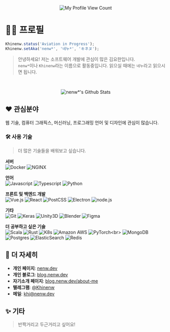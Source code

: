 <p align="center">
  <img alt="My Profile View Count" src="https://komarev.com/ghpvc/?username=HelloWorld017&style=flat-square&color=rgba(0,0,0,.2)&label=Views">
</p>

# 👨‍💻 프로필

```javascript
Khinenw.status('Aviation in Progress');
Khinenw.setAka('nenw*', '네누*', 'キネヌ');
```
> 안녕하세요! 저는 소프트웨어 개발에 관심이 많은 김요한입니다.  
> `nenw*`이나 `Khinenw`라는 이름으로 활동중입니다. 읽으실 때에는 `네누`라고 읽으시면 됩니다.

<br>
<p align="center">
  <img alt="nenw*'s Github Stats" src="https://github-readme-stats.vercel.app/api?username=HelloWorld017&bg_color=202020&text_color=a0a0a0&title_color=ffffff">
</p>

## ❤ 관심분야
웹 기술, 컴퓨터 그래픽스, 머신러닝, 프로그래밍 언어 및 디자인에 관심이 많습니다.

### 🛠 사용 기술
> 더 많은 기술들을 배워보고 싶습니다.

**서버**<br>
![Docker](https://img.shields.io/badge/-Docker-101010?style=for-the-badge&logo=docker&logoColor=2496ED&labelColor=rgba(0%2C0%2C0%2C.6)&color=rgba(0%2C0%2C0%2C.5))
![NGINX](https://img.shields.io/badge/-NGINX-101010?style=for-the-badge&logo=NGINX&logoColor=269539&labelColor=rgba(0%2C0%2C0%2C.6)&color=rgba(0%2C0%2C0%2C.5))

**언어**<br>
![Javascript](https://img.shields.io/badge/-Javascript-101010?style=for-the-badge&logo=javascript&logoColor=c2ad07&labelColor=rgba(0%2C0%2C0%2C.6)&color=rgba(0%2C0%2C0%2C.5))
![Typescript](https://img.shields.io/badge/-Typescript-101010?style=for-the-badge&logo=typescript&logoColor=3178c6&labelColor=rgba(0%2C0%2C0%2C.6)&color=rgba(0%2C0%2C0%2C.5))
![Python](https://img.shields.io/badge/-Python-101010?style=for-the-badge&logo=python&logoColor=3776ab&labelColor=rgba(0%2C0%2C0%2C.6)&color=rgba(0%2C0%2C0%2C.5))

**프론트 및 백엔드 개발**<br>
![Vue.js](https://img.shields.io/badge/-Vue.js-101010?style=for-the-badge&logo=vue.js&logoColor=4FC08D&labelColor=rgba(0%2C0%2C0%2C.6)&color=rgba(0%2C0%2C0%2C.5))
![React](https://img.shields.io/badge/-react-101010?style=for-the-badge&logo=react&logoColor=61dafb&labelColor=rgba(0%2C0%2C0%2C.6)&color=rgba(0%2C0%2C0%2C.5))
![PostCSS](https://img.shields.io/badge/-PostCSS-101010?style=for-the-badge&logo=postcss&logoColor=DD3A0A&labelColor=rgba(0%2C0%2C0%2C.6)&color=rgba(0%2C0%2C0%2C.5))
![Electron](https://img.shields.io/badge/-Electron-101010?style=for-the-badge&logo=electron&logoColor=9FEAF9&labelColor=rgba(0%2C0%2C0%2C.6)&color=rgba(0%2C0%2C0%2C.5))
![node.js](https://img.shields.io/badge/-node.js-101010?style=for-the-badge&logo=node.js&logoColor=339933&labelColor=rgba(0%2C0%2C0%2C.6)&color=rgba(0%2C0%2C0%2C.5))

**기타**<br>
![Git](https://img.shields.io/badge/-Git-101010?style=for-the-badge&logo=Git&logoColor=F05032&labelColor=rgba(0%2C0%2C0%2C.6)&color=rgba(0%2C0%2C0%2C.5))
![Keras](https://img.shields.io/badge/-Keras-101010?style=for-the-badge&logo=Keras&logoColor=D00000&labelColor=rgba(0%2C0%2C0%2C.6)&color=rgba(0%2C0%2C0%2C.5))
![Unity3D](https://img.shields.io/badge/-Unity-101010?style=for-the-badge&logo=Unity&logoColor=ffffff&labelColor=rgba(0%2C0%2C0%2C.6)&color=rgba(0%2C0%2C0%2C.5))
![Blender](https://img.shields.io/badge/-Blender-101010?style=for-the-badge&logo=Blender&logoColor=e87d0d&labelColor=rgba(0%2C0%2C0%2C.6)&color=rgba(0%2C0%2C0%2C.5))
![Figma](https://img.shields.io/badge/-Figma-101010?style=for-the-badge&logo=Figma&logoColor=F24E1E&labelColor=rgba(0%2C0%2C0%2C.6)&color=rgba(0%2C0%2C0%2C.5))

**더 공부하고 싶은 기술**<br>
![Scala](https://img.shields.io/badge/-scala-101010?style=for-the-badge&logo=scala&logoColor=DE3423&labelColor=rgba(0%2C0%2C0%2C.6)&color=rgba(0%2C0%2C0%2C.5))
![Rust](https://img.shields.io/badge/-rust-101010?style=for-the-badge&logo=rust&logoColor=ffffff&labelColor=rgba(0%2C0%2C0%2C.6)&color=rgba(0%2C0%2C0%2C.5))
![K8s](https://img.shields.io/badge/-K8s-101010?style=for-the-badge&logo=Kubernetes&logoColor=326ce5&labelColor=rgba(0%2C0%2C0%2C.6)&color=rgba(0%2C0%2C0%2C.5))
![Amazon AWS](https://img.shields.io/badge/-AWS-101010?style=for-the-badge&logo=amazon-aws&logoColor=FF9900&labelColor=rgba(0%2C0%2C0%2C.6)&color=rgba(0%2C0%2C0%2C.5))
![PyTorch](https://img.shields.io/badge/-PyTorch-101010?style=for-the-badge&logo=PyTorch&logoColor=EE4C2C&labelColor=rgba(0%2C0%2C0%2C.6)&color=rgba(0%2C0%2C0%2C.5))<br>
![MongoDB](https://img.shields.io/badge/-MongoDB-101010?style=for-the-badge&logo=mongodb&logoColor=47A248&labelColor=rgba(0%2C0%2C0%2C.6)&color=rgba(0%2C0%2C0%2C.5))
![Postgres](https://img.shields.io/badge/-pgsql-101010?style=for-the-badge&logo=postgresql&logoColor=336791&labelColor=rgba(0%2C0%2C0%2C.6)&color=rgba(0%2C0%2C0%2C.5))
![ElasticSearch](https://img.shields.io/badge/-ElasticSearch-101010?style=for-the-badge&logo=elasticsearch&logoColor=005571&labelColor=rgba(0%2C0%2C0%2C.6)&color=rgba(0%2C0%2C0%2C.5))
![Redis](https://img.shields.io/badge/-Redis-101010?style=for-the-badge&logo=Redis&logoColor=DC382D&labelColor=rgba(0%2C0%2C0%2C.6)&color=rgba(0%2C0%2C0%2C.5))

## 💬 더 자세히
* **개인 페이지**: [nenw.dev](https://nenw.dev)
* **개인 블로그**: [blog.nenw.dev](https://blog.nenw.dev)
* **자기소개 페이지**: [blog.nenw.dev/about-me](https://blog.nenw.dev/about-me/)
* **텔레그램**: [@Khinenw](https://t.me/Khinenw)
* **메일**: [khi@nenw.dev](mailto:khi@nenw.dev)

## ✨ 기타
> 반짝거리고 두근거리고 싶어요!

<!--
![Spotify 재생중인 음악](https://spotify-github-profile.vercel.app/api/view?uid=7h13yrjxk0rphahvzw1q4e26c&cover_image=true&theme=novatorem)
-->

<!--
> 제 리드미에 더 이상의 내용은 없으니 소스를 까보시지 않아도 됩니다.
-->
